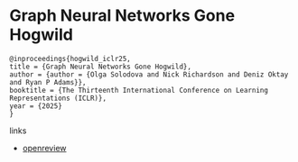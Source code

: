 # Graph Neural Networks Gone Hogwild

```
@inproceedings{hogwild_iclr25,
title = {Graph Neural Networks Gone Hogwild},
author = {author = {Olga Solodova and Nick Richardson and Deniz Oktay and Ryan P Adams}},
booktitle = {The Thirteenth International Conference on Learning Representations (ICLR)},
year = {2025}
}
```

links
- [openreview](https://openreview.net/forum?id=WfxPVtYRlL)
